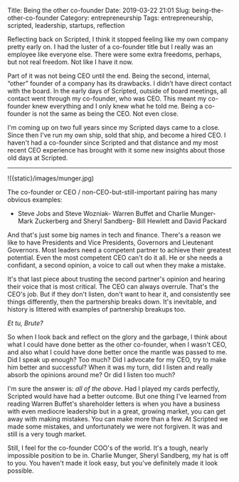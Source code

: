 Title: Being the other co-founder
Date: 2019-03-22 21:01
Slug: being-the-other-co-founder
Category: entrepreneurship
Tags: entrepreneurship, scripted, leadership, startups, reflection

Reflecting back on Scripted, I think it stopped feeling like my own company pretty early on. I had the luster of a co-founder title but I really was an employee like everyone else. There were some extra freedoms, perhaps, but not real freedom. Not like I have it now.

Part of it was not being CEO until the end. Being the second, internal, “other” founder of a company has its drawbacks. I didn’t have direct contact with the board. In the early days of Scripted, outside of board meetings, all contact went through my co-founder, who was CEO. This meant my co-founder knew everything and I only knew what he told me. Being a co-founder is not the same as being the CEO. Not even close.

I'm coming up on two full years since my Scripted days came to a close. Since then I've run my own ship, sold that ship, and become a hired CEO. I haven't had a co-founder since Scripted and that distance and my most recent CEO experience has brought with it some new insights about those old days at Scripted.

---

!({static}/images/munger.jpg)

The co-founder or CEO / non-CEO-but-still-important pairing has many obvious examples:

- Steve Jobs and Steve Wozniak- Warren Buffet and Charlie Munger- Mark Zuckerberg and Sheryl Sandberg- Bill Hewlett and David Packard

And that's just some big names in tech and finance. There's a reason we like to have Presidents and Vice Presidents, Governors and Lieutenant Governors. Most leaders need a competent partner to achieve their greatest potential. Even the most competent CEO can't do it all. He or she needs a confidant, a second opinion, a voice to call out when they make a mistake. 

It's that last piece about trusting the second partner's opinion and hearing their voice that is most critical. The CEO can always overrule. That's the CEO's job. But if they don't listen, don't want to hear it, and consistently see things differently, then the partnership breaks down. It's inevitable, and history is littered with examples of partnership breakups too. 

*Et tu, Brute?*

So when I look back and reflect on the glory and the garbage, I think about what I could have done better as the other co-founder, when I wasn't CEO, and also what I could have done better once the mantle was passed to me. Did I speak up enough? Too much? Did I advocate for my CEO, try to make him better and successful? When it was my turn, did I listen and really absorb the opinions around me? Or did I listen too much?

I'm sure the answer is: *all of the above*. Had I played my cards perfectly, Scripted would have had a better outcome. But one thing I've learned from reading Warren Buffet's shareholder letters is when you have a business with even mediocre leadership but in a great, growing market, you can get away with making mistakes. You can make more than a few. At Scripted we made some mistakes, and unfortunately we were not forgiven. It was and still is a very tough market. 

Still, I feel for the co-founder COO's of the world. It's a tough, nearly impossible position to be in. Charlie Munger, Sheryl Sandberg, my hat is off to you. You haven't made it look easy, but you've definitely made it look possible.